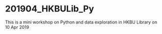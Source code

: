 # 201904_HKBULib_Py
This is a mini workshop on Python and data exploration in HKBU Library on 10 Apr 2019
